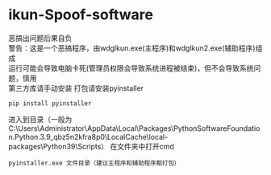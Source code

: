 # ikun-Spoof-software
恶搞出问题后果自负  
警告：这是一个恶搞程序，由wdglkun.exe(主程序)和wdglkun2.exe(辅助程序)组成  
运行可能会导致电脑卡死(管理员权限会导致系统进程被结束)，但不会导致系统问题，慎用  
第三方库请手动安装
打包请安装pyinstaller
```
pip install pyinstaller
```
进入到目录（一般为C:\Users\Administrator\AppData\Local\Packages\PythonSoftwareFoundation.Python.3.9_qbz5n2kfra8p0\LocalCache\local-packages\Python39\Scripts）
在文件夹中打开cmd
```
pyinstaller.exe 文件目录（建议主程序和辅助程序都打包）
```

